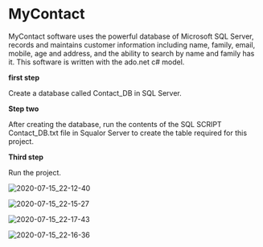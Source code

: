 # MyContact
 MyContact software uses the powerful database of Microsoft SQL Server, records and maintains customer information including name, family, email, mobile, age and address, and the ability to search by name and family has it.
 This software is written with the ado.net c# model.
 
 
**first step**

Create a database called Contact_DB in SQL Server.

**Step two**

After creating the database, run the contents of the SQL SCRIPT Contact_DB.txt file in Squalor Server to create the table required for this project.

**Third step**

Run the project.



![2020-07-15_22-12-40](https://user-images.githubusercontent.com/58948784/87579525-4f673700-c6eb-11ea-8a11-af8cfd54a3a5.png)

![2020-07-15_22-15-27](https://user-images.githubusercontent.com/58948784/87579554-57bf7200-c6eb-11ea-9eee-26a4651eee91.png)

![2020-07-15_22-17-43](https://user-images.githubusercontent.com/58948784/87579569-5db55300-c6eb-11ea-9039-6105dc7e764b.png)

![2020-07-15_22-16-36](https://user-images.githubusercontent.com/58948784/87579587-6574f780-c6eb-11ea-99c9-550c4eeff2c6.png)


